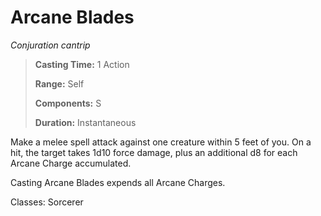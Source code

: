 # Arcane Blades

*Conjuration cantrip*

> **Casting Time:** 1 Action
>
> **Range:** Self
>
> **Components:** S
>
> **Duration:** Instantaneous

Make a melee spell attack against one creature within 5 feet of you. On a hit, the target takes 1d10 force damage, plus an additional d8 for each Arcane Charge accumulated.

Casting Arcane Blades expends all Arcane Charges.

Classes: Sorcerer